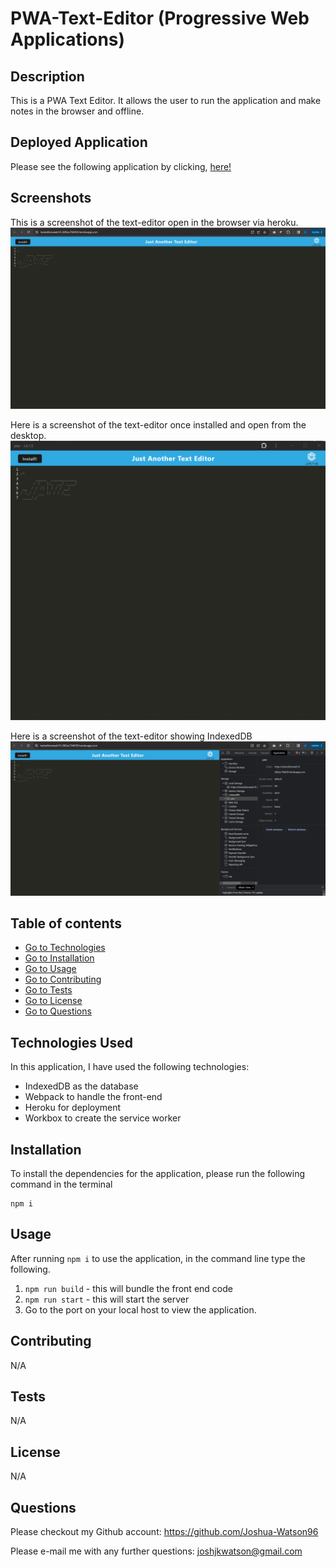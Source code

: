 # PWA-Text-Editor (Progressive Web Applications)

## Description 
This is a PWA Text Editor. It allows the user to run the application and make notes in the browser and offline.

## Deployed Application
Please see the following application by clicking, [here!](https://texteditorweek19-28f2ac794039.herokuapp.com/)


## Screenshots

This is a screenshot of the text-editor open in the browser via heroku.
![alt](./assets/images/Application.png)

Here is a screenshot of the text-editor once installed and open from the desktop.
![alt](./assets/images/App-installed.png)

Here is a screenshot of the text-editor showing IndexedDB
![alt](./assets/images/Application-IndexedDB.png)

## Table of contents
- [Go to Technologies](#technologies-used)
- [Go to Installation](#installation) 
- [Go to Usage](#usage) 
- [Go to Contributing](#contributing) 
- [Go to Tests](#tests)
- [Go to License](#license)
- [Go to Questions](#questions)

## Technologies Used
In this application, I have used the following technologies:
- IndexedDB as the database <br>
- Webpack to handle the front-end<br>
- Heroku for deployment
- Workbox to create the service worker

## Installation
To install the dependencies for the application, please run the following command in the terminal  
```
npm i
```
    
## Usage
After running ```npm i``` to use the application, in the command line type the following.<br>
1. ```npm run build``` - this will bundle the front end code <br>
2. ```npm run start``` - this will start the server<br>
3. Go to the port on your local host to view the application.

## Contributing
N/A

## Tests
N/A

## License
N/A




## Questions

Please checkout my Github account: https://github.com/Joshua-Watson96 

Please e-mail me with any further questions:  joshjkwatson@gmail.com
